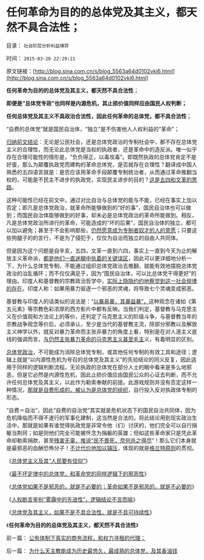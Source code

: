 # 任何革命为目的的总体党及其主义，都天然不具合法性；

目录： `社会阶层分析利益博羿` 

时间： `2015-03-20 22:29:21` 

原文链接：[http://blog.sina.com.cn/s/blog_5563a64d0102vki6.html](http://blog.sina.com.cn/s/blog_5563a64d0102vki6.html)

**任何革命为目的的总体党及其主义，都天然不具合法性**；

**即便是“总体党专政”也同样是内源危机，其止损价值同样应由国民人权判断；**

**任何总体党及其主义不具政治合法性，因此任何革命的总体党，都不具合法性**；

“自费的总体党”就是国民自治体，“独立”是不伤害他人人权利益的“革命”；

[归纳前文结论](../../../2015/3/1/救国为号召只存在于后进社会,911和珍珠港对美国的影响.md)：无论是公民社会，还是总体党政治的专制社会中，都不存在总体党主义的合理性，而无论此总体党是当权的执政者，还是革命中的造反派。唯一似乎存在合理可能性的情形是，“负负得正，以毒攻毒”。即既然执政的总体党肯定不是好蛋，那么为颠覆执政党而建构的革命总体党，是否就存在合理性？翻译成中国人熟悉的五四语言就是：是否应该用革命手段颠覆专制统治者，从而通过革命推翻当权的，可能是不民主不进步的执政党，实现民主进步的目的？[这是五四和文革的思路](../../../2013/7/14/中国应反思五四；民国短命和迅速灭亡的原因.md)。

这种可能性已经在前文中，通过对比自治与总体党的能与不能，已经在事实上加以否定；即凡是总体党政治，就革命所能够做到的“好的事”，国民自治体也可以做到；而国民自治体能够做到的好事，却未必是总体党政治的革命所能做到。相反，凡是总体党政治所进行的革命，可能造成的“坏的后果”，国民自治体的独立，都可以加以避免；甚至于不会影响那些，[仍然愿意成为专制者奴才的人的意愿](../../../2011/3/30/人道主义“政治正确”和不正确的殖民主义.md)；只要这些狗腿子的的言行，不是为了侵犯于，仅仅为自治而独立的自由人共同体。

但是因为这个问题是自辛亥，五四，文革一直到六四，事实上一直到今天为止的解放主义革命派，[都是他们一直迷糊中执着的关键误区](../../../2013/7/19/咱国公知“五四革命思想”的不完全进化.md)，因此可以更详细地分析一下，为什么总体党专制，不能通过组织总体党政治去推翻，就能有效地摆脱总体党政治的治乱循环；而不仅仅满足于，因为“国民自治体，可以比总体党干得更好”的理由。印度人和基督教的宗教政治哲学中，[实际上隐隐约约地察觉到这一社会规律的存在](../../../2013/4/5/圣徒战术生效的条件，恐怖主义的低效，圣雄甘地.md)。印度人称：如果用暴力驱逐一个邪恶的灵魂，将导致七个灵魂变成邪恶。

基督教与印度人的话类似的说法是：“[以暴易暴，其暴益暴”，](../../../2011/2/6/以暴易暴是暴力；以武制暴非暴力.md)这种观念在诸如《第五元素》等宗教色彩浓厚的西方影片中都有反映。当我们判定，基督教与马克思主义在价值观和方法论上的等价，还判定了马克思主义的阶级斗争，与基督教当年的宗教战争观念等价后，必须承认，至少是当代的基督教主流，除部分邪教以及解放主义神学以外，就反对暴力革命而主张非暴力的角度上看，特别是在对人道主义底线的强调而言，[与仍然主张暴力革命的马克思主义甚至毛主](../../../2014/11/1/马克思及其主义，与基督教传统和民粹的亲缘和分歧.md)义，有着明显的区别。

[总体党政治](../../../2015/2/17/革命领袖只是传统文化的克里斯玛，政治折腾的戏子；而已.md)，不可能成为消除总体党专制，或其他任何专制的有效工具和途径；逻辑上就是“以内源性危机为号召的总体党及其主义”的先验结论的同义反复，因此适用于同样的逻辑判断流程。无论执政的总体党在部分人士的眼中看来是多么地邪恶，但是它必然是内源性危机，因此止损价值应由国民公众的心证去判断，而不允许任何总体党及其主义，以此作为勒索奉献的前提。此游戏规则并没有否定这样一种情况，[那就是自费形成的，被认为是总体党的组织](../../../2010/12/9/民主并不软弱，民主极其强硬！.md)，自行投入反对执政体专制的形态。

“自费＝自治”，因此“自费的自治党”其实就是危机状态下的国民自治共同体，因为危机降临而不得不遂行的军事化建制，这当然是合法的。将此结论用到现实政治生活中，那就是如果有谁觉得执政党是非常令他（们）讨厌的，他们完全可以自行捐躯当荆珂；如是则他们完全可能被怀念为捐躯的英雄；但如这些革命家只是凭此革命却勒索捐款，甚至[残害无辜，推说“民不畏死，奈何杀之得尽](../../../2013/6/13/镇压个人恐怖主义是反恐战争，针对民粹暴力的自卫.md)”！那么它们本身就是最邪恶的血酬恐怖分子！[不计代价地加以镇压](../../../2015/3/7/所谓“资产阶级的专政”对总体党主义“不计代价地镇压”.md)，体现的就是[格兰特原则](../../../2015/3/14/内源性危机为主义的总体党，无法解释其自身的合法性；.md)的贯彻。

《[总体党主义及其“人民要有信仰”](../../../2015/3/15/总体党主义及其“人民要有信仰”.md)》

《[最不坏定律中的总体党，和革命党的同样逻辑下的邪恶性](../../../2015/3/16/总体党和革命的政治逻辑，最不坏定律的邪恶性.md)》

《[总体党如果不是邪恶的，就是不必要的；革命如果不是邪恶的，就是不必要的](../../../2015/3/17/总体党如果不是邪恶的，就是不必要的；.md)》

《[人权断言鉴别“雾霾中的先进性”，逻辑结论不言而喻](../../../2015/3/18/人权断言鉴别“雾霾中的先进性”，逻辑结论不言而喻；.md)》

《[总体党及其主义，如果不是不具合法性，就是不具可持续性](../../../2015/3/19/为什么天主教能成为历史最悠久，最成熟的总体党，及其香油钱.md)》

《**任何革命为目的的总体党及其主义，都天然不具合法性**》

前一篇： [公有体制下真实的商务流程，和权力寻租的代理；](../../../2015/3/21/公有体制下真实的商务流程，和权力寻租的代理；.md)

后一篇： [为什么天主教能成为历史最悠久，最成熟的总体党，及其香油钱](../../../2015/3/19/为什么天主教能成为历史最悠久，最成熟的总体党，及其香油钱.md)

